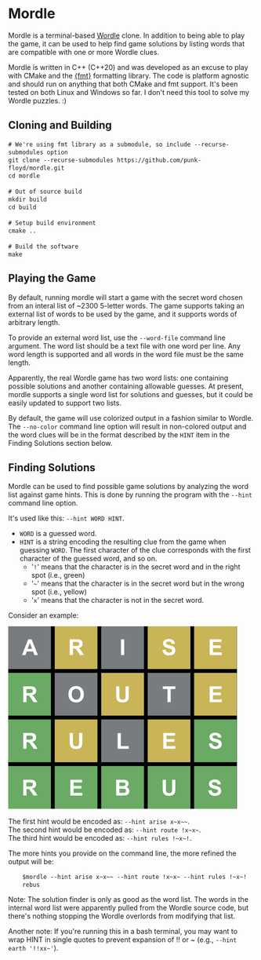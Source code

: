# Mordle

Mordle is a terminal-based [Wordle](https://www.nytimes.com/games/wordle/index.html) clone. In addition to being able to play the game, it can be used to help find game solutions by listing words that are compatible with one or more Wordle clues.

Mordle is written in C++ (C++20) and was developed as an excuse to play with CMake and the [{fmt}](https://fmt.dev/latest/index.html) formatting library. The code is platform agnostic and should run on anything that both CMake and fmt support. It's been tested on both Linux and Windows so far. I don't need this tool to solve my Wordle puzzles. :)

## Cloning and Building

```
# We're using fmt library as a submodule, so include --recurse-submodules option
git clone --recurse-submodules https://github.com/punk-floyd/mordle.git
cd mordle

# Out of source build
mkdir build
cd build

# Setup build environment
cmake ..

# Build the software
make
```

## Playing the Game

By default, running mordle will start a game with the secret word chosen from an interal list of ~2300 5-letter words. The game supports taking an external list of words to be used by the game, and it supports words of arbitrary length.

To provide an external word list, use the `--word-file` command line argument. The word list should be a text file with one word per line. Any word length is supported and all words in the word file must be the same length.

Apparently, the real Wordle game has two word lists: one containing possible solutions and another containing allowable guesses. At present, mordle supports a single word list for solutions and guesses, but it could be easily updated to support two lists.

By default, the game will use colorized output in a fashion similar to Wordle. The `--no-color` command line option will result in non-colored output and the word clues will be in the format described by the `HINT` item in the Finding Solutions section below.

## Finding Solutions

Mordle can be used to find possible game solutions by analyzing the word list against game hints. This is done by running the program with the `--hint` command line option.

It's used like this: `--hint WORD HINT`.
- `WORD` is a guessed word.
- `HINT` is a string encoding the resulting clue from the game when guessing `WORD`. The first character of the clue corresponds with the first character of the guessed word, and so on.
    - '`!`' means that the character is in the secret word and in the right spot (i.e., green)
    - '`~`' means that the character is in the secret word but in the wrong spot (i.e., yellow)
    - '`x`' means that the character is not in the secret word.

Consider an example:

![Wordle_196_example](res/Wordle_196_example.png)

The first hint would be encoded as:  `--hint arise x~x~~`.<br>
The second hint would be encoded as: `--hint route !x~x~`.<br>
The third hint would be encoded as:  `--hint rules !~x~!`.<br>

The more hints you provide on the command line, the more refined the output will be:

```
    $mordle --hint arise x~x~~ --hint route !x~x~ --hint rules !~x~!
    rebus
```

Note: The solution finder is only as good as the word list. The words in the internal word list were apparently pulled from the Wordle source code, but there's nothing stopping the Wordle overlords from modifying that list.

Another note: If you're running this in a bash terminal, you may want to wrap HINT in single quotes to prevent expansion of !! or ~ (e.g., `--hint earth '!!xx~'`).
